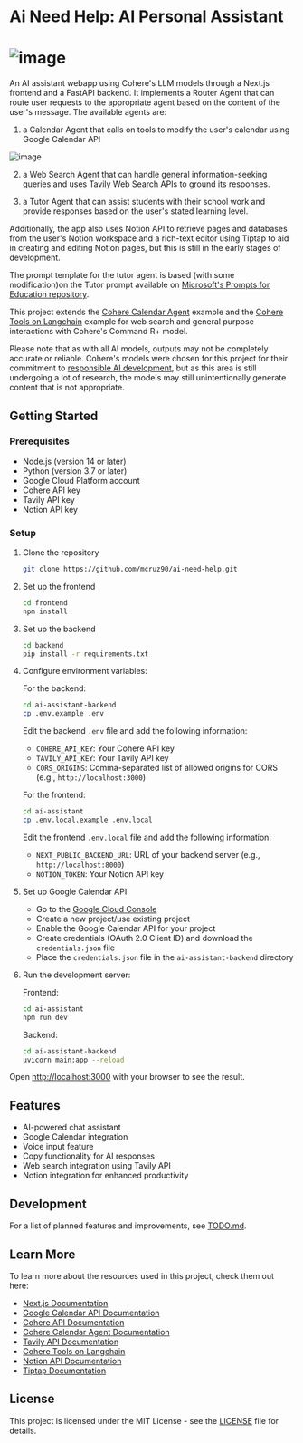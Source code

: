 # Ai Need Help: AI Personal Assistant

![image](https://github.com/user-attachments/assets/18263d85-5570-4641-ba1d-c6d8f5172ab9)
=======

An AI assistant webapp using Cohere's LLM models through a Next.js frontend and a FastAPI backend. It implements a Router Agent that can route user requests to the appropriate agent based on the content of the user's message. The available agents are:

1. a Calendar Agent that calls on tools to modify the user's calendar using Google Calendar API

![image](https://github.com/user-attachments/assets/67df169e-9a7b-4001-8cc2-5cbd6f54da8c)

2. a Web Search Agent that can handle general information-seeking queries and uses Tavily Web Search APIs to ground its responses.


3. a Tutor Agent that can assist students with their school work and provide responses based on the user's stated learning level.

Additionally, the app also uses Notion API to retrieve pages and databases from the user's Notion workspace and a rich-text editor using Tiptap to aid in creating and editing Notion pages, but this is still in the early stages of development.

The prompt template for the tutor agent is based (with some modification)on the Tutor prompt available on [Microsoft's Prompts for Education repository](https://github.com/microsoft/prompts-for-edu/blob/main/Students/Prompts/Tutor.MD).

This project extends the [Cohere Calendar Agent](https://docs.cohere.com/page/calendar-agent) example and the [Cohere Tools on Langchain](https://docs.cohere.com/docs/tools-on-langchain) example for web search and general purpose interactions with Cohere's Command R+ model.

Please note that as with all AI models, outputs may not be completely accurate or reliable. Cohere's models were chosen for this project for their commitment to [responsible AI development](https://cohere.com/responsibility), but as this area is still undergoing a lot of research, the models may still unintentionally generate content that is not appropriate. 

## Getting Started

### Prerequisites

- Node.js (version 14 or later)
- Python (version 3.7 or later)
- Google Cloud Platform account
- Cohere API key
- Tavily API key
- Notion API key

### Setup

1. Clone the repository

    ```bash
    git clone https://github.com/mcruz90/ai-need-help.git
    ```

2. Set up the frontend

    ```bash
    cd frontend
    npm install
    ```

3. Set up the backend

    ```bash
    cd backend
    pip install -r requirements.txt
    ```

4. Configure environment variables:

    For the backend:

    ```bash
    cd ai-assistant-backend
    cp .env.example .env
    ```

    Edit the backend `.env` file and add the following information:
    - `COHERE_API_KEY`: Your Cohere API key
    - `TAVILY_API_KEY`: Your Tavily API key
    - `CORS_ORIGINS`: Comma-separated list of allowed origins for CORS (e.g., `http://localhost:3000`)

    For the frontend:

    ```bash
    cd ai-assistant
    cp .env.local.example .env.local
    ```

    Edit the frontend `.env.local` file and add the following information:
    - `NEXT_PUBLIC_BACKEND_URL`: URL of your backend server (e.g., `http://localhost:8000`)
    - `NOTION_TOKEN`: Your Notion API key

5. Set up Google Calendar API:

    - Go to the [Google Cloud Console](https://console.cloud.google.com/)
    - Create a new project/use existing project
    - Enable the Google Calendar API for your project
    - Create credentials (OAuth 2.0 Client ID) and download the `credentials.json` file
    - Place the `credentials.json` file in the `ai-assistant-backend` directory

6. Run the development server:  

    Frontend:

    ```bash
    cd ai-assistant
    npm run dev
    ```

    Backend:

    ```bash
    cd ai-assistant-backend
    uvicorn main:app --reload
    ```

Open [http://localhost:3000](http://localhost:3000) with your browser to see the result.

## Features

- AI-powered chat assistant
- Google Calendar integration
- Voice input feature
- Copy functionality for AI responses
- Web search integration using Tavily API
- Notion integration for enhanced productivity

## Development

For a list of planned features and improvements, see [TODO.md](./TODO.md).

## Learn More

To learn more about the resources used in this project, check them out here:

- [Next.js Documentation](https://nextjs.org/docs)
- [Google Calendar API Documentation](https://developers.google.com/calendar)
- [Cohere API Documentation](https://docs.cohere.com/)
- [Cohere Calendar Agent Documentation](https://docs.cohere.com/page/calendar-agent)
- [Tavily API Documentation](https://docs.tavily.com/)
- [Cohere Tools on Langchain](https://docs.cohere.com/docs/tools-on-langchain)
- [Notion API Documentation](https://developers.notion.com/)
- [Tiptap Documentation](https://tiptap.dev/)

## License

This project is licensed under the MIT License - see the [LICENSE](LICENSE) file for details.
